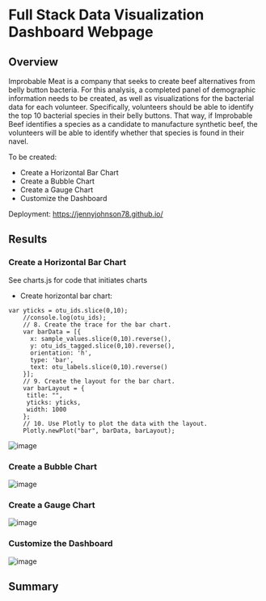# Full Stack Data Visualization Dashboard Webpage

## Overview

Improbable Meat is a company that seeks to create beef alternatives from belly button bacteria. For this analysis, a completed panel of demographic information needs to be created, as well as visualizations for the bacterial data for each volunteer. Specifically, volunteers should be able to identify the top 10 bacterial species in their belly buttons. That way, if Improbable Beef identifies a species as a candidate to manufacture synthetic beef, the volunteers will be able to identify whether that species is found in their navel.

To be created:
- Create a Horizontal Bar Chart
- Create a Bubble Chart
- Create a Gauge Chart
- Customize the Dashboard

Deployment: https://jennyjohnson78.github.io/

## Results

### Create a Horizontal Bar Chart

See charts.js for code that initiates charts

- Create horizontal bar chart:
```
var yticks = otu_ids.slice(0,10);
    //console.log(otu_ids);
    // 8. Create the trace for the bar chart. 
    var barData = [{
      x: sample_values.slice(0,10).reverse(),
      y: otu_ids_tagged.slice(0,10).reverse(),
      orientation: 'h',
      type: 'bar',
      text: otu_labels.slice(0,10).reverse()
    }];
    // 9. Create the layout for the bar chart. 
    var barLayout = {
     title: "",
     yticks: yticks,
     width: 1000
    };
    // 10. Use Plotly to plot the data with the layout. 
    Plotly.newPlot("bar", barData, barLayout);
```

![image](https://user-images.githubusercontent.com/67409852/146320428-7e47681b-df64-4d87-8014-f095c8256b9d.png)

### Create a Bubble Chart

![image](https://user-images.githubusercontent.com/67409852/146321242-7f072c1b-4a54-4cdd-87ed-f46be3864bb4.png)

### Create a Gauge Chart

![image](https://user-images.githubusercontent.com/67409852/146320631-178452b3-db99-4d6d-8102-ace21a35aaa0.png)

### Customize the Dashboard

![image](https://user-images.githubusercontent.com/67409852/152754064-031d991f-4911-40ef-8108-2f802b12cb6b.png)

## Summary
